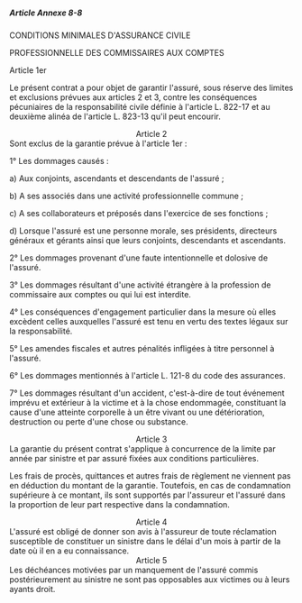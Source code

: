 ##### Article Annexe 8-8

CONDITIONS MINIMALES D'ASSURANCE CIVILE

PROFESSIONNELLE DES COMMISSAIRES AUX COMPTES

Article 1er

Le présent contrat a pour objet de garantir l'assuré, sous réserve des limites et exclusions prévues aux articles 2 et 3, contre les conséquences pécuniaires de la responsabilité civile définie à l'article L. 822-17 et au deuxième alinéa de l'article L. 823-13 qu'il peut encourir.

<center>Article 2 </center>Sont exclus de la garantie prévue à l'article 1er :

1° Les dommages causés :

a) Aux conjoints, ascendants et descendants de l'assuré ;

b) A ses associés dans une activité professionnelle commune ;

c) A ses collaborateurs et préposés dans l'exercice de ses fonctions ;

d) Lorsque l'assuré est une personne morale, ses présidents, directeurs généraux et gérants ainsi que leurs conjoints, descendants et ascendants.

2° Les dommages provenant d'une faute intentionnelle et dolosive de l'assuré.

3° Les dommages résultant d'une activité étrangère à la profession de commissaire aux comptes ou qui lui est interdite.

4° Les conséquences d'engagement particulier dans la mesure où elles excèdent celles auxquelles l'assuré est tenu en vertu des textes légaux sur la responsabilité.

5° Les amendes fiscales et autres pénalités infligées à titre personnel à l'assuré.

6° Les dommages mentionnés à l'article L. 121-8 du code des assurances.

7° Les dommages résultant d'un accident, c'est-à-dire de tout événement imprévu et extérieur à la victime et à la chose endommagée, constituant la cause d'une atteinte corporelle à un être vivant ou une détérioration, destruction ou perte d'une chose ou substance.

<center>Article 3 </center>La garantie du présent contrat s'applique à concurrence de la limite par année par sinistre et par assuré fixées aux conditions particulières.

Les frais de procès, quittances et autres frais de règlement ne viennent pas en déduction du montant de la garantie. Toutefois, en cas de condamnation supérieure à ce montant, ils sont supportés par l'assureur et l'assuré dans la proportion de leur part respective dans la condamnation.

<center>Article 4 </center>L'assuré est obligé de donner son avis à l'assureur de toute réclamation susceptible de constituer un sinistre dans le délai d'un mois à partir de la date où il en a eu connaissance.

<center>Article 5 </center>Les déchéances motivées par un manquement de l'assuré commis postérieurement au sinistre ne sont pas opposables aux victimes ou à leurs ayants droit.

